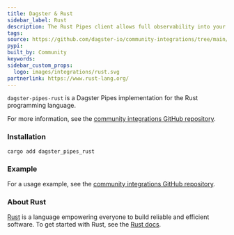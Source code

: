 ```yaml
---
title: Dagster & Rust
sidebar_label: Rust
description: The Rust Pipes client allows full observability into your Rust workloads when orchestrating through Dagster.
tags:
source: https://github.com/dagster-io/community-integrations/tree/main/libraries/pipes/implementations/rust
pypi:
built_by: Community
keywords:
sidebar_custom_props:
  logo: images/integrations/rust.svg
partnerlink: https://www.rust-lang.org/
---
```


`dagster-pipes-rust` is a Dagster Pipes implementation for the Rust programming language.

For more information, see the [community integrations GitHub repository](https://github.com/dagster-io/community-integrations/blob/main/libraries/pipes/implementations/rust/README.md).

### Installation

`cargo add dagster_pipes_rust`

### Example

For a usage example, see the [community integrations GitHub repository](https://github.com/dagster-io/community-integrations/blob/main/libraries/pipes/implementations/rust/README.md#example).

### About Rust

[Rust](https://www.rust-lang.org/) is a language empowering everyone to build reliable and efficient software. To get started with Rust, see the [Rust docs](https://www.rust-lang.org/learn).

